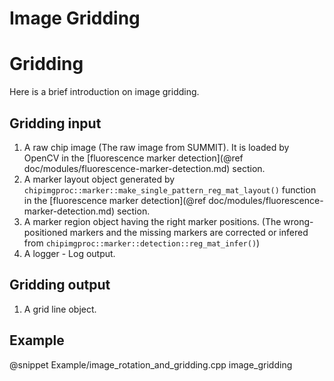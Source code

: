 
Image Gridding
==============

Gridding
========

Here is a brief introduction on image gridding.

Gridding input
--------------

1. A raw chip image (The raw image from SUMMIT). It is loaded by OpenCV in the [fluorescence marker detection](@ref doc/modules/fluorescence-marker-detection.md) section.
2. A marker layout object generated by `chipimgproc::marker::make_single_pattern_reg_mat_layout()` function in the [fluorescence marker detection](@ref doc/modules/fluorescence-marker-detection.md) section.
3. A marker region object having the right marker positions. (The wrong-positioned markers and the missing markers are corrected or infered from `chipimgproc::marker::detection::reg_mat_infer()`)
4. A logger - Log output.

Gridding output
---------------

1. A grid line object.

Example
-------

@snippet Example/image_rotation_and_gridding.cpp image_gridding
